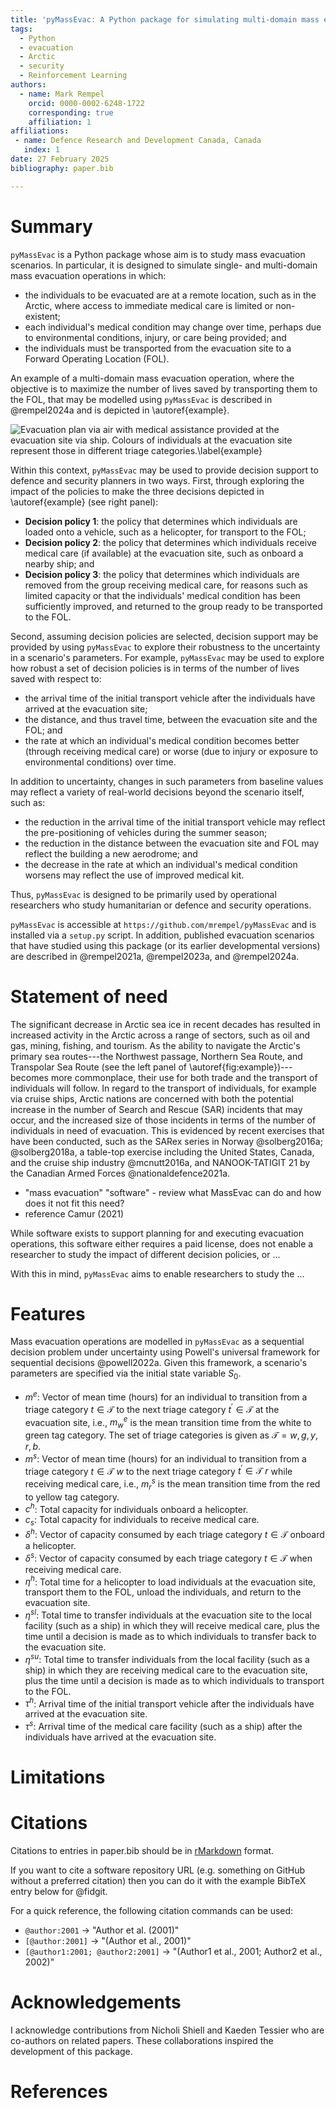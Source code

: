 ```yaml
---
title: 'pyMassEvac: A Python package for simulating multi-domain mass evacuation scenarios'
tags:
  - Python
  - evacuation
  - Arctic
  - security
  - Reinforcement Learning
authors:
  - name: Mark Rempel
    orcid: 0000-0002-6248-1722
    corresponding: true
    affiliation: 1 
affiliations:
 - name: Defence Research and Development Canada, Canada
   index: 1
date: 27 February 2025
bibliography: paper.bib

---
```


# Summary

`pyMassEvac` is a Python package whose aim is to study mass evacuation 
scenarios. In particular, it is designed to simulate single- and multi-domain 
mass evacuation operations in which: 

- the individuals to be evacuated are at a remote location, such as in
the Arctic, where access to immediate medical care is limited or non-existent; 
- each individual's medical condition may change over time, perhaps 
due to environmental conditions, injury, or care being provided; and 
- the individuals must be transported from the evacuation site to a Forward 
Operating Location (FOL).

An example of a multi-domain mass evacuation operation, where the objective is 
to maximize the number of lives saved by transporting them to the FOL, that may 
be modelled using `pyMassEvac` is described in @rempel2024a and is depicted in \autoref{example}.

![Evacuation plan via air with medical assistance provided at the evacuation site via ship. Colours of individuals at the evacuation site represent those in different triage categories.\label{example}](arctic_map_mass_evac_joss.png)

Within this context, `pyMassEvac` may be used to provide decision support to 
defence and security planners in two ways. First, through exploring the impact 
of the policies to make the three decisions depicted in \autoref{example} (see right panel):

- **Decision policy 1**: the policy that determines which individuals are loaded onto a vehicle, 
such as a helicopter, for transport to the FOL; 
- **Decision policy 2**: the policy that determines which individuals receive medical care (if 
available) at the evacuation site, such as onboard a nearby ship; and 
- **Decision policy 3**: the policy that determines which individuals are removed from the group 
receiving medical care, for reasons such as limited capacity or that the individuals'
medical condition has been sufficiently improved, and returned to the group ready to be 
transported to the FOL. 

Second, assuming decision policies are selected, decision support may be provided by using 
`pyMassEvac` to explore their robustness to the uncertainty in a scenario's parameters. For example,
`pyMassEvac` may be used to explore how robust a set of decision policies is in terms of 
the number of lives saved with respect to:

- the arrival time of the initial transport vehicle after the individuals have arrived at
the evacuation site; 
- the distance, and thus travel time, between the evacuation site and the FOL; and 
- the rate at which an individual's medical condition becomes better (through receiving
medical care) or worse (due to injury or exposure to environmental conditions) over time.

In addition to uncertainty, changes in such parameters from baseline values may reflect a variety of real-world decisions beyond the scenario itself, such as:

- the reduction in the arrival time of the initial transport vehicle 
may reflect the pre-positioning of vehicles during the summer season;
- the reduction in the distance between the evacuation site and FOL may reflect 
the building a new aerodrome; and
- the decrease in the rate at which an individual's medical condition worsens
may reflect the use of improved medical kit.

Thus, `pyMassEvac` is designed to be primarily used by operational researchers who study humanitarian or defence and security operations.

`pyMassEvac` is accessible at `https://github.com/mrempel/pyMassEvac` and is 
installed via a `setup.py` script. In addition, published evacuation scenarios 
that have studied using this package (or its earlier developmental versions) 
are described in @rempel2021a, @rempel2023a, and @rempel2024a.

# Statement of need

The significant decrease in Arctic sea ice in recent decades has resulted in increased
activity in the Arctic across a range of sectors, such as oil and gas, mining, fishing, 
and tourism. As the ability to navigate the Arctic's primary sea routes---the Northwest passage, 
Northern Sea Route, and Transpolar Sea Route (see the left panel of \autoref{fig:example})---
becomes more commonplace, their use for both trade and the transport of individuals will follow. In regard to the transport of individuals, for example via cruise ships, Arctic nations are concerned with both the potential increase in the number of Search and Rescue (SAR) incidents that may occur, and the increased size of those incidents in terms of the number of individuals in need of evacuation. This is evidenced by recent exercises that have been conducted, such as the SARex series in Norway @solberg2016a; @solberg2018a, a table-top exercise including the United States, Canada, and the cruise ship industry @mcnutt2016a, and NANOOK-TATIGIT 21 by the Canadian Armed Forces @nationaldefence2021a.

- "mass evacuation" "software" - review what MassEvac can do and how does it not fit this need?
- reference Camur (2021)

While software exists to support planning for and executing evacuation operations, this software either requires a paid license, does not enable a researcher to study the impact of different decision policies, or ... 

With this in mind, `pyMassEvac` aims to enable researchers to study the ...

# Features

Mass evacuation operations are modelled in `pyMassEvac` as a sequential decision problem under 
uncertainty using Powell's universal framework for sequential decisions @powell2022a. Given this 
framework, a scenario's parameters are specified via the initial state variable $S_0$. 

- $m^e$: Vector of mean time (hours) for an individual to transition from a triage category
$t \in \mathcal{T}$ to the next triage category $t^\prime \in \mathcal{T}$ at the evacuation
site, i.e., $m^e_w$ is the mean transition time from the white to green tag category. The set of
triage categories is given as $\mathcal{T} = {w, g, y, r, b}$.
- $m^s$: Vector of mean time (hours) for an individual to transition from a triage category
$t \in \mathcal{T} \ {w}$ to the next triage category $t^\prime \in \mathcal{T} \ {r}$ while
receiving medical care, i.e., $m^s_r$ is the mean transition time from the red to yellow tag 
category. 
- $c^h$: Total capacity for individuals onboard a helicopter.
- $c_s$: Total capacity for individuals to receive medical care.
- $\delta^h$: Vector of capacity consumed by each triage category $t \in \mathcal{T}$ onboard
a helicopter. 
- $\delta^s$: Vector of capacity consumed by each triage category $t \in \mathcal{T}$ when 
receiving medical care.
- $\eta^h$: Total time for a helicopter to load individuals at the evacuation
site, transport them to the FOL, unload the individuals, and return
to the evacuation site.
- $\eta^{sl}$: Total time to transfer individuals at the evacuation site to the local facility 
(such as a ship) in which they will receive medical care, plus the time until a decision is made as to which individuals to transfer back to the evacuation site.
- $\eta^{su}$: Total time to transfer individuals from the local facility (such as a ship) in which they are receiving medical care to the evacuation site, plus the time until a decision is made as to which individuals to transport to the FOL. 
- $\tau^h$: Arrival time of the initial transport vehicle after the individuals have arrived at
the evacuation site.
- $\tau^s$: Arrival time of the medical care facility (such as a ship) after the individuals have
arrived at the evacuation site.

# Limitations

# Citations

Citations to entries in paper.bib should be in
[rMarkdown](http://rmarkdown.rstudio.com/authoring_bibliographies_and_citations.html)
format.

If you want to cite a software repository URL (e.g. something on GitHub without a preferred
citation) then you can do it with the example BibTeX entry below for @fidgit.

For a quick reference, the following citation commands can be used:
- `@author:2001`  ->  "Author et al. (2001)"
- `[@author:2001]` -> "(Author et al., 2001)"
- `[@author1:2001; @author2:2001]` -> "(Author1 et al., 2001; Author2 et al., 2002)"



# Acknowledgements

I acknowledge contributions from Nicholi Shiell and Kaeden Tessier who are co-authors 
on related papers. These collaborations inspired the development of this package.

# References
